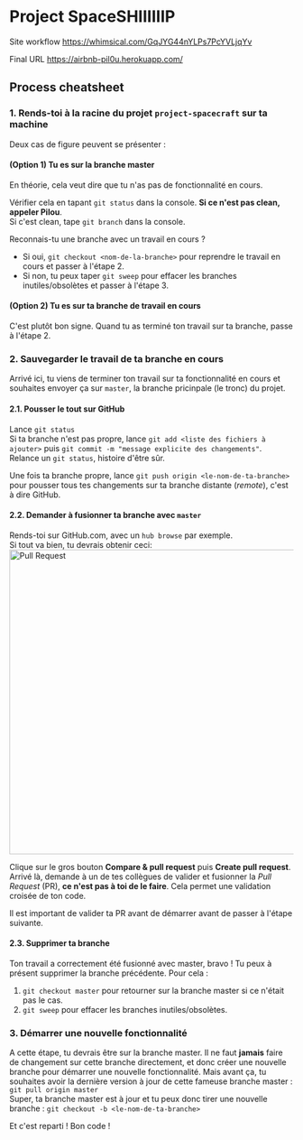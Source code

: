 # Project SpaceSHIIIIIIP

Site workflow
https://whimsical.com/GqJYG44nYLPs7PcYVLjqYv

Final URL
https://airbnb-pil0u.herokuapp.com/

## Process cheatsheet

### 1. Rends-toi à la racine du projet `project-spacecraft` sur ta machine

Deux cas de figure peuvent se présenter :

#### (Option 1) Tu es sur la branche master

En théorie, cela veut dire que tu n'as pas de fonctionnalité en cours.  

Vérifier cela en tapant `git status` dans la console. **Si ce n'est pas clean, appeler Pilou**.  
Si c'est clean, tape `git branch` dans la console.  

Reconnais-tu une branche avec un travail en cours ?  
* Si oui, `git checkout <nom-de-la-branche>` pour reprendre le travail en cours et passer à l'étape 2.
* Si non, tu peux taper `git sweep` pour effacer les branches inutiles/obsolètes et passer à l'étape 3.

#### (Option 2) Tu es sur ta branche de travail en cours

C'est plutôt bon signe. Quand tu as terminé ton travail sur ta branche, passe à l'étape 2.

### 2. Sauvegarder le travail de ta branche en cours

Arrivé ici, tu viens de terminer ton travail sur ta fonctionnalité en cours et souhaites envoyer ça sur `master`, la branche pricinpale (le tronc) du projet.

#### 2.1. Pousser le tout sur GitHub

Lance `git status`  
Si ta branche n'est pas propre, lance `git add <liste des fichiers à ajouter>` puis `git commit -m "message explicite des changements"`. Relance un `git status`, histoire d'être sûr.  

Une fois ta branche propre, lance `git push origin <le-nom-de-ta-branche>` pour pousser tous tes changements sur ta branche distante (*remote*), c'est à dire GitHub.

#### 2.2. Demander à fusionner ta branche avec `master`

Rends-toi sur GitHub.com, avec un `hub browse` par exemple.  
Si tout va bien, tu devrais obtenir ceci:  
<img src="https://res.cloudinary.com/pil0u/image/upload/v1582018843/pullrequest_fhtzbr.png" alt="Pull Request" width="540">

Clique sur le gros bouton **Compare & pull request** puis **Create pull request**.  
Arrivé là, demande à un de tes collègues de valider et fusionner la *Pull Request* (PR), **ce n'est pas à toi de le faire**. Cela permet une validation croisée de ton code.  

Il est important de valider ta PR avant de démarrer avant de passer à l'étape suivante.

#### 2.3. Supprimer ta branche

Ton travail a correctement été fusionné avec master, bravo ! Tu peux à présent supprimer la branche précédente. Pour cela :

1. `git checkout master` pour retourner sur la branche master si ce n'était pas le cas.
2. `git sweep` pour effacer les branches inutiles/obsolètes.

### 3. Démarrer une nouvelle fonctionnalité

A cette étape, tu devrais être sur la branche master. Il ne faut **jamais** faire de changement sur cette branche directement, et donc créer une nouvelle branche pour démarrer une nouvelle fonctionnalité. Mais avant ça, tu souhaites avoir la dernière version à jour de cette fameuse branche master :  
`git pull origin master`  
Super, ta branche master est à jour et tu peux donc tirer une nouvelle branche :
`git checkout -b <le-nom-de-ta-branche>`

Et c'est reparti ! Bon code !
